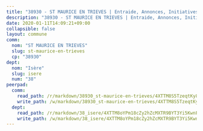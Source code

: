 ```yaml
---
title: "38930 - ST MAURICE EN TRIEVES | Entraide, Annonces, Initiatives"
description: "38930 - ST MAURICE EN TRIEVES | Entraide, Annonces, Initiatives"
date: 2020-01-11T14:09:21+09:00
collapsible: false
layout: commune
comm:
  nom: "ST MAURICE EN TRIEVES"
  slug: st-maurice-en-trieves
  cp: "38930"
dept:
  nom: "Isère"
  slug: isere
  num: "38"
peerpad:
  comm:
    read_path: /r/markdown/38930_st-maurice-en-trieves/4XTTM8S5TzeqtKy8ECXB9kmZkvn4YWNRHoZFotK9wHSckG9nn
    write_path: /w/markdown/38930_st-maurice-en-trieves/4XTTM8S5TzeqtKy8ECXB9kmZkvn4YWNRHoZFotK9wHSckG9nn-K3TgUwV7DPC3uxkS46EDnxmg5suHouh4XivjPfZTTSztDdJn5aTQp8quYSfQPGnuKju5CSZFMSzi89uxbHk5yng4pyDNrd24ZzM2mz6cm2NmznTUgMmnpF24pmW3o7huCUyYRvdU
  dept:
    read_path: /r/markdown/38_isere/4XTTM8oYPm18cZy2hZcMXTR9BYT3Yi5KwnFvpXu1TXaRq7Q3V
    write_path: /w/markdown/38_isere/4XTTM8oYPm18cZy2hZcMXTR9BYT3Yi5KwnFvpXu1TXaRq7Q3V-K3TgUoSzs2JpJwfbzBvgU8N95mHo7JXz7NbEctNRM3EDb2iYHA4maKm3pRQwmboULLPnLFTEhRgTawPTWpmxTxKbTwDgAEzA9tUHjpudQTWdKWfdVSegAo77eCwhXTaVG7AyUZEs
---
```


